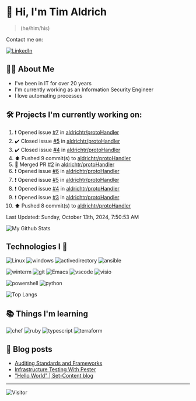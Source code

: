 # 👋 Hi, I'm Tim Aldrich

> (he/him/his)

Contact me on:

<a href="https://www.linkedin.com/in/timothy-r-aldrich/?lipi=urn%3Ali%3Apage%3Ad_flagship3_feed%3BMS0i193dS%2Fi6SvBKYxyEnQ%3D%3D">![LinkedIn](https://img.shields.io/badge/LinkedIn-0077B5?style=for-the-badge&logo=linkedin&logoColor=white)</a>



## 👩‍💻 About Me

- I've been in IT for over 20 years
- I'm currently working as an Information Security Engineer
- I love automating processes

## 🛠️ Projects I'm currently working on:


<!--RECENT_ACTIVITY:start-->
1. ❗️ Opened issue [#7](https://github.com/aldrichtr/protoHandler/issues/7) in [aldrichtr/protoHandler](https://github.com/aldrichtr/protoHandler)<br>
2. ✔️ Closed issue [#5](https://github.com/aldrichtr/protoHandler/issues/5) in [aldrichtr/protoHandler](https://github.com/aldrichtr/protoHandler)<br>
3. ✔️ Closed issue [#4](https://github.com/aldrichtr/protoHandler/issues/4) in [aldrichtr/protoHandler](https://github.com/aldrichtr/protoHandler)<br>
4. ⬆️ Pushed 9 commit(s) to [aldrichtr/protoHandler](https://github.com/aldrichtr/protoHandler)<br>
5. 🎉 Merged PR [#2](https://github.com/aldrichtr/protoHandler/pull/2) in [aldrichtr/protoHandler](https://github.com/aldrichtr/protoHandler)<br>
6. ❗️ Opened issue [#6](https://github.com/aldrichtr/protoHandler/issues/6) in [aldrichtr/protoHandler](https://github.com/aldrichtr/protoHandler)<br>
7. ❗️ Opened issue [#5](https://github.com/aldrichtr/protoHandler/issues/5) in [aldrichtr/protoHandler](https://github.com/aldrichtr/protoHandler)<br>
8. ❗️ Opened issue [#4](https://github.com/aldrichtr/protoHandler/issues/4) in [aldrichtr/protoHandler](https://github.com/aldrichtr/protoHandler)<br>
9. ❗️ Opened issue [#3](https://github.com/aldrichtr/protoHandler/issues/3) in [aldrichtr/protoHandler](https://github.com/aldrichtr/protoHandler)<br>
10. ⬆️ Pushed 8 commit(s) to [aldrichtr/protoHandler](https://github.com/aldrichtr/protoHandler)<br>
<!--RECENT_ACTIVITY:end-->

<!--RECENT_ACTIVITY:last_update-->
Last Updated: Sunday, October 13th, 2024, 7:50:53 AM
<!--RECENT_ACTIVITY:last_update_end-->


<!--
  Configuration for the Github stats widget:
  https://github.com/anuraghazra/github-readme-stats
-->
![My Github Stats](https://github-readme-stats.vercel.app/api?username=aldrichtr&count_private=true&show=prs_merged,reviews&show_icons=true&theme=onedark)

## Technologies I 💖



<!--
  these urls are helpful in creating these:
  https://simpleicons.org/
  https://github.com/simple-icons/simple-icons/blob/develop/slugs.md
  https://shields.io/category/activity
-->

![Linux](https://img.shields.io/badge/linux-282C34?logo=linux&logoColor=white&style=plastic)
![windows](https://img.shields.io/badge/windows-282C34?logo=windows&style=plastic)
![activedirectory](https://img.shields.io/badge/activedirectory-282C34?logo=microsoft&style=plastic)
![ansible](https://img.shields.io/badge/ansible-282C34?logo=ansible&style=plastic)

![winterm](https://img.shields.io/badge/winterm-282C34?logo=windowsterminal&style=plastic)
![git](https://img.shields.io/badge/git-282C34?logo=git&logoColor=F05032&style=plastic)
![Emacs](https://img.shields.io/badge/gnuemacs-282C34?logo=gnuemacs&logoColor=blueviolet&style=plastic)
![vscode](https://img.shields.io/badge/vscode-282C34?logo=visualstudiocode&style=plastic)
![visio](https://img.shields.io/badge/visio-282C34?logo=microsoftvisio&style=plastic)

![powershell](https://img.shields.io/badge/powershell-282C34?logo=powershell&style=plastic)
![python](https://img.shields.io/badge/python-282C34?logo=python&style=282C34plastic)

![Top Langs](https://github-readme-stats.vercel.app/api/top-langs/?username=aldrichtr&layout=donut-vertical&theme=onedark)

## 📚 Things I'm learning

![chef](https://img.shields.io/badge/chef-282C34?logo=chef&style=plastic)
![ruby](https://img.shields.io/badge/ruby-282C34?logo=ruby&style=plastic)
![typescript](https://img.shields.io/badge/typescript-282C34?logo=typescript&style=plastic)
![terraform](https://img.shields.io/badge/terraform-282C34?logo=terraform&style=plastic)

## 📃 Blog posts

<!-- BLOG-POST-LIST:START -->
- [Auditing Standards and Frameworks](https://aldrichtr.github.io/posts/auditing-standards-and-frameworks/)
- [Infrastructure Testing With Pester](https://aldrichtr.github.io/posts/infrastructure-testing-with-pester/)
- [&quot;Hello World&quot; | Set-Content blog](https://aldrichtr.github.io/posts/my-first-post/)
<!-- BLOG-POST-LIST:END -->

---

![Visitor](https://visitor-badge.laobi.icu/badge?page_id=aldrichtr.aldrichtr)
